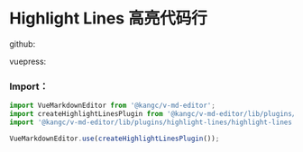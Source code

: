 # Highlight Lines 高亮代码行

github:

<ClientOnly>
  <plugin-highlight-lines-github />
</ClientOnly>

vuepress:

<ClientOnly>
   <plugin-highlight-lines-vuepress />
</ClientOnly>

### Import：

```js
import VueMarkdownEditor from '@kangc/v-md-editor';
import createHighlightLinesPlugin from '@kangc/v-md-editor/lib/plugins/highlight-lines/index';
import '@kangc/v-md-editor/lib/plugins/highlight-lines/highlight-lines.css';

VueMarkdownEditor.use(createHighlightLinesPlugin());
```
